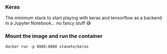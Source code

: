### Keras

The minimum stack to start playing with keras and tensorflow as a backend in a Jupyter Notebook... no fancy stuff 😅

### Mount the image and run the container

```
docker run -p 8888:8888 stanete/keras
```
